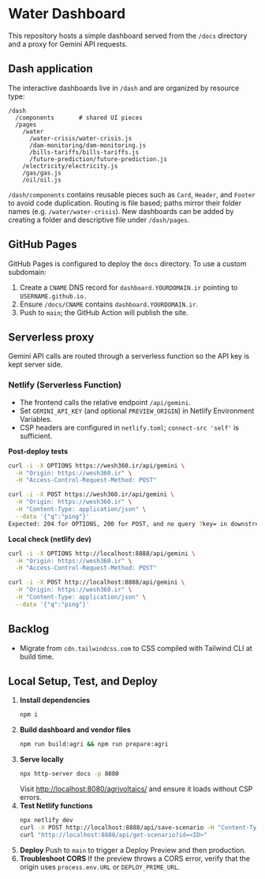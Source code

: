 # Water Dashboard

This repository hosts a simple dashboard served from the `/docs` directory and a proxy for Gemini API requests.

## Dash application

The interactive dashboards live in `/dash` and are organized by resource type:

```
/dash
  /components       # shared UI pieces
  /pages
    /water
      /water-crisis/water-crisis.js
      /dam-monitoring/dam-monitoring.js
      /bills-tariffs/bills-tariffs.js
      /future-prediction/future-prediction.js
    /electricity/electricity.js
    /gas/gas.js
    /oil/oil.js
```

`/dash/components` contains reusable pieces such as `Card`, `Header`, and `Footer` to avoid code duplication.  Routing is file based; paths mirror their folder names (e.g. `/water/water-crisis`).  New dashboards can be added by creating a folder and descriptive file under `/dash/pages`.

## GitHub Pages

GitHub Pages is configured to deploy the `docs` directory. To use a custom subdomain:

1. Create a `CNAME` DNS record for `dashboard.YOURDOMAIN.ir` pointing to `USERNAME.github.io.`
2. Ensure `/docs/CNAME` contains `dashboard.YOURDOMAIN.ir`.
3. Push to `main`; the GitHub Action will publish the site.

## Serverless proxy

Gemini API calls are routed through a serverless function so the API key is kept server side.

### Netlify (Serverless Function)
- The frontend calls the relative endpoint `/api/gemini`.
- Set `GEMINI_API_KEY` (and optional `PREVIEW_ORIGIN`) in Netlify Environment Variables.
- CSP headers are configured in `netlify.toml`; `connect-src 'self'` is sufficient.

**Post-deploy tests**
```bash
curl -i -X OPTIONS https://wesh360.ir/api/gemini \
  -H "Origin: https://wesh360.ir" \
  -H "Access-Control-Request-Method: POST"

curl -i -X POST https://wesh360.ir/api/gemini \
  -H "Origin: https://wesh360.ir" \
  -H "Content-Type: application/json" \
  --data '{"q":"ping"}'
Expected: 204 for OPTIONS, 200 for POST, and no query ?key= in downstream calls.
```

**Local check (netlify dev)**
```bash
curl -i -X OPTIONS http://localhost:8888/api/gemini \
  -H "Origin: https://wesh360.ir" \
  -H "Access-Control-Request-Method: POST"

curl -i -X POST http://localhost:8888/api/gemini \
  -H "Origin: https://wesh360.ir" \
  -H "Content-Type: application/json" \
  --data '{"q":"ping"}'
```

## Backlog

- Migrate from `cdn.tailwindcss.com` to CSS compiled with Tailwind CLI at build time.

## Local Setup, Test, and Deploy

1. **Install dependencies**
   ```bash
   npm i
   ```
2. **Build dashboard and vendor files**
   ```bash
   npm run build:agri && npm run prepare:agri
   ```
3. **Serve locally**
   ```bash
   npx http-server docs -p 8080
   ```
   Visit [http://localhost:8080/agrivoltaics/](http://localhost:8080/agrivoltaics/) and ensure it loads without CSP errors.
4. **Test Netlify functions**
   ```bash
   npx netlify dev
   curl -X POST http://localhost:8888/api/save-scenario -H "Content-Type: application/json" -d '{"state":{"hello":"world"}}'
   curl "http://localhost:8888/api/get-scenario?id=<ID>"
   ```
5. **Deploy**
   Push to `main` to trigger a Deploy Preview and then production.
6. **Troubleshoot CORS**
   If the preview throws a CORS error, verify that the origin uses `process.env.URL` or `DEPLOY_PRIME_URL`.

